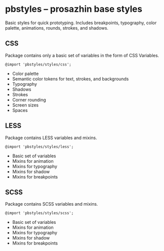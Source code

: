 # pbstyles – prosazhin base styles

Basic styles for quick prototyping. Includes breakpoints, typography, color palette, animations, rounds, strokes, and shadows.

## CSS

Package contains only a basic set of variables in the form of CSS Variables.

<code>@import 'pbstyles/styles/css';</code>

- Color palette
- Semantic color tokens for text, strokes, and backgrounds
- Typography
- Shadows
- Strokes
- Corner rounding
- Screen sizes
- Spaces

## LESS

Package contains LESS variables and mixins.

<code>@import 'pbstyles/styles/less';</code>

- Basic set of variables
- Mixins for animation
- Mixins for typography
- Mixins for shadow
- Mixins for breakpoints

## SCSS

Package contains SCSS variables and mixins.

<code>@import 'pbstyles/styles/scss';</code>

- Basic set of variables
- Mixins for animation
- Mixins for typography
- Mixins for shadow
- Mixins for breakpoints
